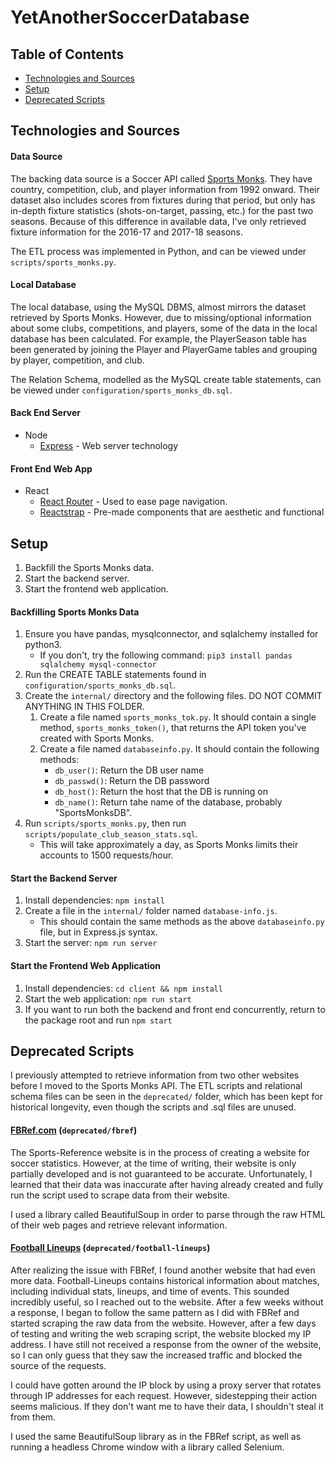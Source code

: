 # YetAnotherSoccerDatabase

## Table of Contents
- [Technologies and Sources](#technologies-and-sources)
- [Setup](#setup)
- [Deprecated Scripts](#deprecated-scripts)

## Technologies and Sources
#### Data Source
The backing data source is a Soccer API called [Sports Monks](https://www.sportmonks.com). They have country, competition, club, and player information from 1992 onward. Their dataset also includes scores from fixtures during that period, but only has in-depth fixture statistics (shots-on-target, passing, etc.) for the past two seasons. Because of this difference in available data, I've only retrieved fixture information for the 2016-17 and 2017-18 seasons.

The ETL process was implemented in Python, and can be viewed under `scripts/sports_monks.py`.

#### Local Database
The local database, using the MySQL DBMS, almost mirrors the dataset retrieved by Sports Monks. However, due to missing/optional information about some clubs, competitions, and players, some of the data in the local database has been calculated. For example, the PlayerSeason table has been generated by joining the Player and PlayerGame tables and grouping by player, competition, and club.

The Relation Schema, modelled as the MySQL create table statements, can be viewed under `configuration/sports_monks_db.sql`.

#### Back End Server
* Node
    * [Express](https://expressjs.com/) - Web server technology

#### Front End Web App
* React
    * [React Router](https://github.com/ReactTraining/react-router) - Used to ease page navigation.
    * [Reactstrap](https://github.com/reactstrap/reactstrap) - Pre-made components that are aesthetic and functional

## Setup
1. Backfill the Sports Monks data.
1. Start the backend server.
1. Start the frontend web application.

#### Backfilling Sports Monks Data
1. Ensure you have pandas, mysqlconnector, and sqlalchemy installed for python3.
    * If you don't, try the following command: `pip3 install pandas sqlalchemy mysql-connector`
1. Run the CREATE TABLE statements found in `configuration/sports_monks_db.sql`.
1. Create the `internal/` directory and the following files. DO NOT COMMIT ANYTHING IN THIS FOLDER.
    1. Create a file named `sports_monks_tok.py`. It should contain a single method, `sports_monks_token()`, that returns the API token you've created with Sports Monks.
    1. Create a file named `databaseinfo.py`. It should contain the following methods:
        * `db_user()`: Return the DB user name
        * `db_passwd()`: Return the DB password
        * `db_host()`: Return the host that the DB is running on
        * `db_name()`: Return tahe name of the database, probably "SportsMonksDB".
1. Run `scripts/sports_monks.py`, then run `scripts/populate_club_season_stats.sql`.
    * This will take approximately a day, as Sports Monks limits their accounts to 1500 requests/hour.

#### Start the Backend Server
1. Install dependencies: `npm install`
1. Create a file in the `internal/` folder named `database-info.js`.
    * This should contain the same methods as the above `databaseinfo.py` file, but in Express.js syntax.
1. Start the server: `npm run server`

#### Start the Frontend Web Application
1. Install dependencies: `cd client && npm install`
1. Start the web application: `npm run start`
1. If you want to run both the backend and front end concurrently, return to the package root and run `npm start`

## Deprecated Scripts
I previously attempted to retrieve information from two other websites before I moved to the Sports Monks API. The ETL scripts and relational schema files can be seen in the `deprecated/` folder, which has been kept for historical longevity, even though the scripts and .sql files are unused.

#### [FBRef.com](https://fbref.com) (`deprecated/fbref`)
The Sports-Reference website is in the process of creating a website for soccer statistics. However, at the time of writing, their website is only partially developed and is not guaranteed to be accurate. Unfortunately, I learned that their data was inaccurate after having already created and fully run the script used to scrape data from their website.

I used a library called BeautifulSoup in order to parse through the raw HTML of their web pages and retrieve relevant information.

#### [Football Lineups](https://www.football-lineups.com) (`deprecated/football-lineups`)
After realizing the issue with FBRef, I found another website that had even more data. Football-Lineups contains historical information about matches, including individual stats, lineups, and time of events. This sounded incredibly useful, so I reached out to the website. After a few weeks without a response, I began to follow the same pattern as I did with FBRef and started scraping the raw data from the website. However, after a few days of testing and writing the web scraping script, the website blocked my IP address. I have still not received a response from the owner of the website, so I can only guess that they saw the increased traffic and blocked the source of the requests.

I could have gotten around the IP block by using a proxy server that rotates through IP addresses for each request. However, sidestepping their action seems malicious. If they don't want me to have their data, I shouldn't steal it from them.

I used the same BeautifulSoup library as in the FBRef script, as well as running a headless Chrome window with a library called Selenium.

